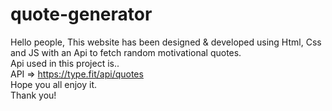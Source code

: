 # quote-generator

Hello people,
This website has been designed & developed using Html, Css and JS with an Api to fetch random motivational quotes.<br/>
Api used in this project is..<br/>
API => https://type.fit/api/quotes<br/>
Hope you all enjoy it.<br/>
Thank you!
